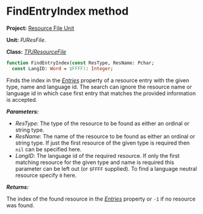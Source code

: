 # FindEntryIndex method

**Project:** [Resource File Unit](../API.md)

**Unit:** _PJResFile_.

**Class:** _[TPJResourceFile](./TPJResourceFile.md)_

```pascal
function FindEntryIndex(const ResType, ResName: Pchar;
  const LangID: Word = $FFFF): Integer;
```

Finds the index in the _[Entries](./TPJResourceFile-Entries.md)_ property of a resource entry with the given type, name and language id. The search can ignore the resource name or language id in which case first entry that matches the provided information is accepted.

**_Parameters:_**

  * _ResType_: The type of the resource to be found as either an ordinal or string type.
  * _ResName_: The name of the resource to be found as either an ordinal or string type. If just the first resource of the given type is required then `nil` can be specified here.
  * _LangID_: The language id of the required resource. If only the first matching resource for the given type and name is required this parameter can be left out (or `$FFFF` supplied). To find a language neutral resource specify `0` here.

**_Returns:_**

The index of the found resource in the _[Entries](./TPJResourceFile-Entries.md)_ property or `-1` if no resource was found.